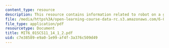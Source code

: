 ```yaml
---
content_type: resource
description: This resource contains information related to robot on a grid map.
file: /media/https%3A/open-learning-course-data-rc.s3.amazonaws.com/6-01sc-introduction-to-electrical-engineering-and-computer-science-i-spring-2011/c7e38589e9a01e99af4f3a376c509d49_MIT6_01SCS11_14_1_2.pdf
file_type: application/pdf
resourcetype: Document
title: MIT6_01SCS11_14_1_2.pdf
uid: c7e38589-e9a0-1e99-af4f-3a376c509d49
---
```

